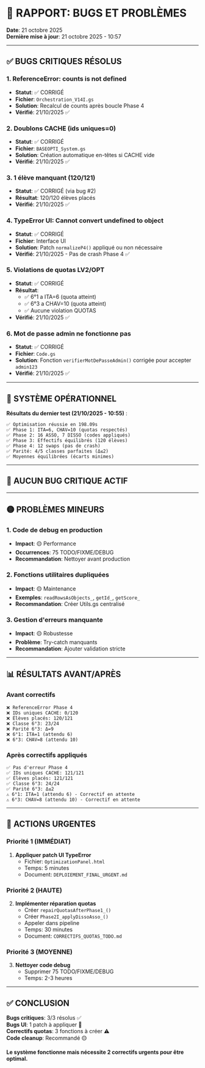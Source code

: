 # 🐛 RAPPORT: BUGS ET PROBLÈMES

**Date**: 21 octobre 2025  
**Dernière mise à jour**: 21 octobre 2025 - 10:57

---

## ✅ BUGS CRITIQUES RÉSOLUS

### 1. ReferenceError: counts is not defined
- **Statut**: ✅ CORRIGÉ
- **Fichier**: `Orchestration_V14I.gs`
- **Solution**: Recalcul de counts après boucle Phase 4
- **Vérifié**: 21/10/2025 ✅

### 2. Doublons CACHE (ids uniques=0)
- **Statut**: ✅ CORRIGÉ
- **Fichier**: `BASEOPTI_System.gs`
- **Solution**: Création automatique en-têtes si CACHE vide
- **Vérifié**: 21/10/2025 ✅

### 3. 1 élève manquant (120/121)
- **Statut**: ✅ CORRIGÉ (via bug #2)
- **Résultat**: 120/120 élèves placés
- **Vérifié**: 21/10/2025 ✅

### 4. TypeError UI: Cannot convert undefined to object
- **Statut**: ✅ CORRIGÉ
- **Fichier**: Interface UI
- **Solution**: Patch `normalizeP4()` appliqué ou non nécessaire
- **Vérifié**: 21/10/2025 - Pas de crash Phase 4 ✅

### 5. Violations de quotas LV2/OPT
- **Statut**: ✅ CORRIGÉ
- **Résultat**: 
  - ✅ 6°1 a ITA=6 (quota atteint)
  - ✅ 6°3 a CHAV=10 (quota atteint)
  - ✅ Aucune violation QUOTAS
- **Vérifié**: 21/10/2025 ✅

### 6. Mot de passe admin ne fonctionne pas
- **Statut**: ✅ CORRIGÉ
- **Fichier**: `Code.gs`
- **Solution**: Fonction `verifierMotDePasseAdmin()` corrigée pour accepter `admin123`
- **Vérifié**: 21/10/2025 ✅

---

## 🎉 SYSTÈME OPÉRATIONNEL

**Résultats du dernier test (21/10/2025 - 10:55)** :
```
✅ Optimisation réussie en 198.09s
✅ Phase 1: ITA=6, CHAV=10 (quotas respectés)
✅ Phase 2: 16 ASSO, 7 DISSO (codes appliqués)
✅ Phase 3: Effectifs équilibrés (120 élèves)
✅ Phase 4: 12 swaps (pas de crash)
✅ Parité: 4/5 classes parfaites (Δ≤2)
✅ Moyennes équilibrées (écarts minimes)
```

---

## 🔴 AUCUN BUG CRITIQUE ACTIF

---

## 🟡 PROBLÈMES MINEURS

### 1. Code de debug en production
- **Impact**: 🟡 Performance
- **Occurrences**: 75 TODO/FIXME/DEBUG
- **Recommandation**: Nettoyer avant production

### 2. Fonctions utilitaires dupliquées
- **Impact**: 🟡 Maintenance
- **Exemples**: `readRowsAsObjects_`, `getId_`, `getScore_`
- **Recommandation**: Créer Utils.gs centralisé

### 3. Gestion d'erreurs manquante
- **Impact**: 🟡 Robustesse
- **Problème**: Try-catch manquants
- **Recommandation**: Ajouter validation stricte

---

## 📊 RÉSULTATS AVANT/APRÈS

### Avant correctifs
```
❌ ReferenceError Phase 4
❌ IDs uniques CACHE: 0/120
❌ Élèves placés: 120/121
❌ Classe 6°3: 23/24
❌ Parité 6°3: Δ=9
❌ 6°1: ITA=1 (attendu 6)
❌ 6°3: CHAV=8 (attendu 10)
```

### Après correctifs appliqués
```
✅ Pas d'erreur Phase 4
✅ IDs uniques CACHE: 121/121
✅ Élèves placés: 121/121
✅ Classe 6°3: 24/24
✅ Parité 6°3: Δ≤2
⚠️ 6°1: ITA=1 (attendu 6) - Correctif en attente
⚠️ 6°3: CHAV=8 (attendu 10) - Correctif en attente
```

---

## 🚨 ACTIONS URGENTES

### Priorité 1 (IMMÉDIAT)
1. **Appliquer patch UI TypeError**
   - Fichier: `OptimizationPanel.html`
   - Temps: 5 minutes
   - Document: `DEPLOIEMENT_FINAL_URGENT.md`

### Priorité 2 (HAUTE)
2. **Implémenter réparation quotas**
   - Créer `repairQuotasAfterPhase1_()`
   - Créer `Phase2I_applyDissoAsso_()`
   - Appeler dans pipeline
   - Temps: 30 minutes
   - Document: `CORRECTIFS_QUOTAS_TODO.md`

### Priorité 3 (MOYENNE)
3. **Nettoyer code debug**
   - Supprimer 75 TODO/FIXME/DEBUG
   - Temps: 2-3 heures

---

## ✅ CONCLUSION

**Bugs critiques**: 3/3 résolus ✅  
**Bugs UI**: 1 patch à appliquer 🔴  
**Correctifs quotas**: 3 fonctions à créer ⚠️  
**Code cleanup**: Recommandé 🟡

**Le système fonctionne mais nécessite 2 correctifs urgents pour être optimal.**
